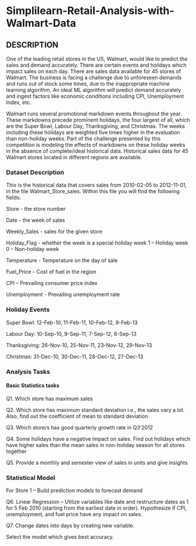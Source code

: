 # Simplilearn-Retail-Analysis-with-Walmart-Data

## DESCRIPTION

One of the leading retail stores in the US, Walmart, would like to predict the sales and demand accurately. There are certain events and holidays which    impact sales on each day. There are sales data available for 45 stores of Walmart. The business is facing a challenge due to unforeseen demands and        runs out of stock some times, due to the inappropriate machine learning algorithm. An ideal ML algorithm will predict demand accurately and ingest          factors like economic conditions including CPI, Unemployment Index, etc.

Walmart runs several promotional markdown events throughout the year. These markdowns precede prominent holidays, the four largest of all, which are the Super Bowl, Labour Day, Thanksgiving, and Christmas. The weeks including these holidays are weighted five times higher in the evaluation than non-holiday weeks. Part of the challenge presented by this competition is modeling the effects of markdowns on these holiday weeks in the absence of complete/ideal historical data. Historical sales data for 45 Walmart stores located in different regions are available.

### Dataset Description

This is the historical data that covers sales from 2010-02-05 to 2012-11-01, in the file Walmart_Store_sales. Within this file you will find the following fields:

Store - the store number 

Date - the week of sales

Weekly_Sales -  sales for the given store

Holiday_Flag - whether the week is a special holiday week 1 – Holiday week 0 – Non-holiday week

Temperature - Temperature on the day of sale

Fuel_Price - Cost of fuel in the region

CPI – Prevailing consumer price index

Unemployment - Prevailing unemployment rate

### Holiday Events

Super Bowl: 12-Feb-10, 11-Feb-11, 10-Feb-12, 8-Feb-13

Labour Day: 10-Sep-10, 9-Sep-11, 7-Sep-12, 6-Sep-13

Thanksgiving: 26-Nov-10, 25-Nov-11, 23-Nov-12, 29-Nov-13

Christmas: 31-Dec-10, 30-Dec-11, 28-Dec-12, 27-Dec-13

### Analysis Tasks

#### Basic Statistics tasks

Q1. Which store has maximum sales

Q2. Which store has maximum standard deviation i.e., the sales vary a lot. Also, find out the coefficient of mean to standard deviation

Q3. Which store/s has good quarterly growth rate in Q3’2012

Q4. Some holidays have a negative impact on sales. Find out holidays which have higher sales than the mean sales in non-holiday season for all stores together

Q5. Provide a monthly and semester view of sales in units and give insights

### Statistical Model

For Store 1 – Build  prediction models to forecast demand

Q6. Linear Regression – Utilize variables like date and restructure dates as 1 for 5 Feb 2010 (starting from the earliest date in order). Hypothesize if CPI, unemployment, and fuel price have any impact on sales.

Q7. Change dates into days by creating new variable.

Select the model which gives best accuracy.
